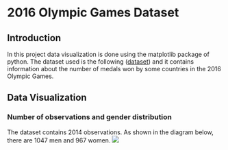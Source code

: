 # 2016 Olympic Games Dataset

## Introduction
Ιn this project data visualization is done using the matplotlib package of python. The dataset used is the following ([dataset](https://github.com/katetotka/plt_sports_visualization/blob/main/summer2016.csv)) and it contains information about the number of medals won by some countries in the 2016 Olympic Games.


## Data Visualization

### Number of observations and gender distribution
The dataset contains 2014 observations. Αs shown in the diagram below, there are 1047 men and 967 women.
![](project1_images/gender.png)

